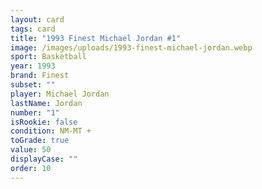 ```yaml
---
layout: card
tags: card
title: "1993 Finest Michael Jordan #1"
image: /images/uploads/1993-finest-michael-jordan.webp
sport: Basketball
year: 1993
brand: Finest
subset: ""
player: Michael Jordan
lastName: Jordan
number: "1"
isRookie: false
condition: NM-MT +
toGrade: true
value: 50
displayCase: ""
order: 10
---
```

